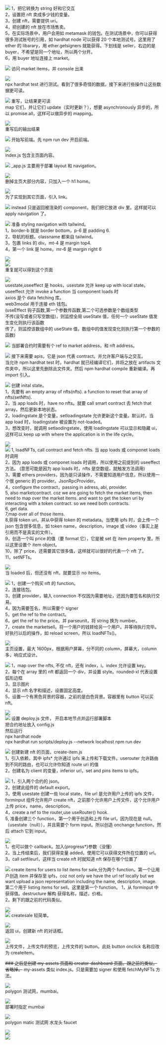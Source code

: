 ![](./img/2022-02-09-10-13-04.png)
1，把它转换为 string 好和它交互  
2，设置把 nft 卖成多少钱的变量。  
3，创建 nft，需要提供 uri。  
4，把创建的 nft 放在市场售卖。  
5，在实际场景中，用户会用如 metamask 的钱包。在测试场景中，你可以获得很多测试账号的引用，如 hardhat node 可以获得 20 个本地测试号。这里用了 ether 的 libarary，用 ether.getsigners 就能获得。下划线是 seller，右边的是 buyer，不希望是同一个地址，所以两个分开。  
6，用 buyer 地址连接上 market。

![](./img/2022-02-09-10-27-11.png)
访问 market items，并 console 出来

![](./img/2022-02-09-10-28-44.png)  
npx hardhat test 进行测试。看到了很多奇怪的数据，接下来进行些操作让这些数据更可读。

![](./img/2022-02-09-10-33-10.png)
重写，让结果更可读  
map 它们，并让它们 update（实时更新？），想要 asynchronously 异步的，所以 promise.all，这样可以做异步的 mapping。

![](./img/2022-02-09-10-40-13.png)  
重写后的输出结果

![](./img/2022-02-09-10-42-30.png)
开始写前端。先 npm run dev 开启前端。

![](./img/2022-02-09-10-43-25.png)  
index.js 包含主页面内容。

![](./img/2022-02-09-10-44-27.png)
\_app.js 主要用于部署 layout 和 navigation。

![](./img/2022-02-09-10-45-06.png)  
删掉主页大部分内容，只加入一个 h1 home。

![](./img/2022-02-09-10-48-03.png)  
为了实现到其它页面，引入 link。

![](./img/2022-02-09-10-52-15.png)
instead 只是返回被渲染的 component，我们把它放进 div 里。这样就可以 apply navigation 了。

![](./img/2022-02-09-11-07-49.png)
准备 styling navigation with tailwind。  
1，border-b 就是 border bottom，p-6 是 padding 6.  
2，导航的标题。classname 都来自 tailwind。  
3，包裹 links 的 div。mt-4 是 margin top4.  
4，第一个 link 是 home。mr-6 是 margin right 6

![](./img/2022-02-09-11-08-38.png)  
![](./img/2022-02-09-11-09-41.png)  
重复就可以得到这个页面

![](./img/2022-02-09-11-11-33.png)  
usestate,useeffect 是 hooks，usestate 允许 keep up with local state。useeffect 允许 invoke a function 当 component loads 时  
axios 是个 data fetching 库。  
web3modal 用于连接 eth 钱包。  
(useEffect 钩子函数,第一个参数传函数,第二个可选参数是个数组类型  
不传(没写或者只写空数组)，则监控全局 useState 值，任何一个 useState 值发生变化则执行该函数  
传了，则监控该数组中的 useState 值，数组中的值发现变化则执行第一个参数的函数)

![](./img/2022-02-09-11-25-30.png)
当部署合约时需要有个 ref to market address，和 nft address。

![](./img/2022-02-09-11-31-14.png)
接下来需要 apis，它是 json 代表 contract。并允许客户端与之交互。  
当允许 npm hardhat test 时，hardhat 就已经编译它们，并将之放在 artifacts 文件夹中，所以这里先删除此文件夹。然后 npm hardhat compile 重新编译。再 import 引入。

![](./img/2022-02-09-11-46-36.png)
创建 inital state。  
1，先要有 an empty array of nfts(nfts). a function to reset that array of nfts(setNfts).  
2，当 app loads 时，have no nfts。就要 call smart contract 去 fetch that array。然后更新本地状态。  
2，loadingstate 是个变量，setloadingstate 允许更新这个变量。默认时，当 app load 时，loadingstate 被设置为 not-loaded。  
3，想改变时，就调用 setlaodingstate，使用 loadingstate 可以显示和隐藏 ui，这样可以 keep up with where the application is in the life cycle。

![](./img/2022-02-09-15-01-52.png)  
![](./img/2022-02-09-15-14-39.png)
1, loadNFTs, call contract and fetch nfts. 当 app loads 或 componet loads 时调用  
2，因为 app loads 或 componet loads 时调用，所以使用之前提到的 useeffect 方法。 (意思可能是因为 app loads 时，nfts 是空数组，就触发方法调用)  
3，需要 ethers providers，因为是只读操作，不需要知道用户信息，所以使用一个很 generic 的 provider。JsonRpcProvider。  
4，configure the contract，passing in adress, abi, provider.  
5, also marketcontract. coz we are going to fetch the market items, then need to map over the market items. and want to get the token uri by interacting with a token contract. so we need both contracts.  
6, get data.  
7,map over all of those items.  
8,获得 token uri，并从中获得 token 的 metadata。当使用 ipfs 时，会上传一个 json 包含很多信息，如 token name，description，image 或 video（事实上是引用而不是真实的文件）。  
9，创造一个叫 price 的值（要 format 它），它是被 set 在 item property 里。所以这里设置个 item object。  
10，除了 price，还需要其它很多值，这样就可以很好的代表一个 nft 了。  
11，setNFTs。

![](./img/2022-02-09-15-17-45.png)  
当 loaded 后，但还没有 nft，就要显示 no items。

![](./img/2022-02-09-15-44-07.png)
1，创建一个购买 nft 的 function。  
2，连接钱包。  
3，创建 provider，输入 connection 不仅因为需要地址，还因为要签名和执行交易。  
4，因为需要签名，所以需要个 signer  
5，get the ref to the contract。  
6，get the ref to the price。并 parseunit，将 string 换为 number。  
7，create the marketsell。将一个用户的钱转给另一个用户。并等待执行完毕。好执行以后的操作，如 reload screen，所以 loadNFTs()。

![](./img/2022-02-09-15-52-46.png)  
主页设置，最大 1600px，根据用户屏幕，分不同的 column，屏幕大，column 多，响应式设计。

![](./img/2022-02-09-16-19-02.png)
1，map over the nfts, 不仅 nft，还有 index，i。index 允许设置 key。  
2，每个在 array 里的 nft 都返回一个 div，并设置 style。rounded-xl 代表设置弧形边框  
3，显示图片  
4，显示 nft 名字和描述，设置固定高度。  
5，设置一个有黑色背景的容器，之前的是白色背景。容器里有 button 可以买 nft。

![](./img/2022-02-09-16-34-51.png)  
![](./img/2022-02-09-16-38-53.png)
设置 deploy.js 文件，
开启本地节点并运行部署脚本  
把合约地址放入 config.js  
然后运行  
npx hardhat node  
npx hardhat run scripts/deploy.js --network localhost
npm run dev

![](./img/2022-02-09-16-48-55.png)
创建新建 nft 的页面，create-item.js  
1，引入依赖，其中 ipfs\* 允许通过 ipfs 来上传和下载文件。userouter 允许路由到不同的路由，也可以允许你知道 route uri 的值  
2，创建名为 client 的变量，inferior url，set and pins items to ipfs。

![](./img/2022-02-09-17-32-16.png)
1，引入两个合约的 json。  
2，创建此组件的 default export。  
3，使用 usestate 创建一些 local state，file url 是允许用户上传的 ipfs 文件，forminput 组件允许用户 create nft，之前那个允许用户上传文件，这个允许用户上传 price，name，description。  
4，create a ref to the router,use useRouter() hook.  
5, 准备创建三个 function，第一个用于创造和上传 file url，因为现在是 null。 （usestate（null）），并且需要个 form input。所以创造 onchange function，然后 attach 它到 input。

![](./img/2022-02-09-17-33-20.png)  
1，也可以做个 callback。加入{progress\*}参数（没懂）  
2，当上传结束后，我们获得变量 added，使用它可以获得文件所在位置的 url。  
3，call setfileurl，这样当 create nft 时就知道 nft 保存在哪个位置了

![](./img/2022-02-10-09-08-50.png)
create items for users to list items for sale,分为两个 function。第一个让用户创造 item 并保存至 ipfs，coz not only we have the url ref locally but we want upload a json representation including the name, description, image. 第二个用于 listing items for sell。这里是第一个 function。
1，从 forminput 中获得值。destructure 解构 获得名称，描述，价格。  
2，剩下的跟之前的代码类似。

![](./img/2022-02-10-09-13-29.png)  
![](./img/2022-02-10-10-01-16.png)
createsale 较简单。

![](./img/2022-02-10-10-09-27.png)  
返回 ui，创建新 nft 的对话框。

![](./img/2022-02-10-10-11-26.png)  
上传文件，上传文件的预览，上传文件的 button。此处 button onclick 名称应改为 createitem。

~~### 之后是创建 my-assets 页面和 creator-dashboard 页面。跟之前的类似，省略掉。~~
my-assets 类似 index.js。只是需要加 signer 和使用 fetchMyNFTs 方法。

![](./img/2022-02-10-10-26-46.png)  
polygon 测试网，mumbai。

![](./img/2022-02-10-10-28-56.png)  
部署时指定 mumbai

![](./img/2022-02-10-10-29-35.png)  
polygon matic 测试网 水龙头 faucet

![](./img/2022-02-10-10-33-19.png)  
![](./img/2022-02-10-10-33-55.png)
